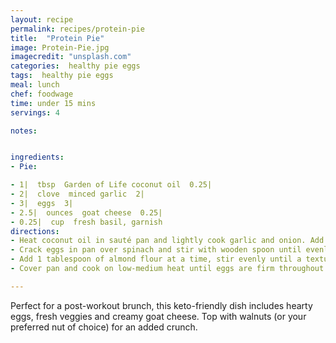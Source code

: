 ```yaml
---
layout: recipe
permalink: recipes/protein-pie
title:  "Protein Pie"
image: Protein-Pie.jpg
imagecredit: "unsplash.com"
categories:  healthy pie eggs
tags:  healthy pie eggs
meal: lunch
chef: foodwage
time: under 15 mins
servings: 4

notes:


ingredients:
- Pie:

- 1|  tbsp  Garden of Life coconut oil  0.25|
- 2|  clove  minced garlic  2|
- 3|  eggs  3|
- 2.5|  ounces  goat cheese  0.25|
- 0.25|  cup  fresh basil, garnish
directions:
- Heat coconut oil in sauté pan and lightly cook garlic and onion. Add spinach, cover pan and wilt on low-medium heat.
- Crack eggs in pan over spinach and stir with wooden spoon until evenly mixed.
- Add 1 tablespoon of almond flour at a time, stir evenly until a texture similar to cake batter is achieved.
- Cover pan and cook on low-medium heat until eggs are firm throughout.

---
```


Perfect for a post-workout brunch, this keto-friendly dish includes hearty eggs, fresh veggies and creamy goat cheese. Top with walnuts (or your preferred nut of choice) for an added crunch.